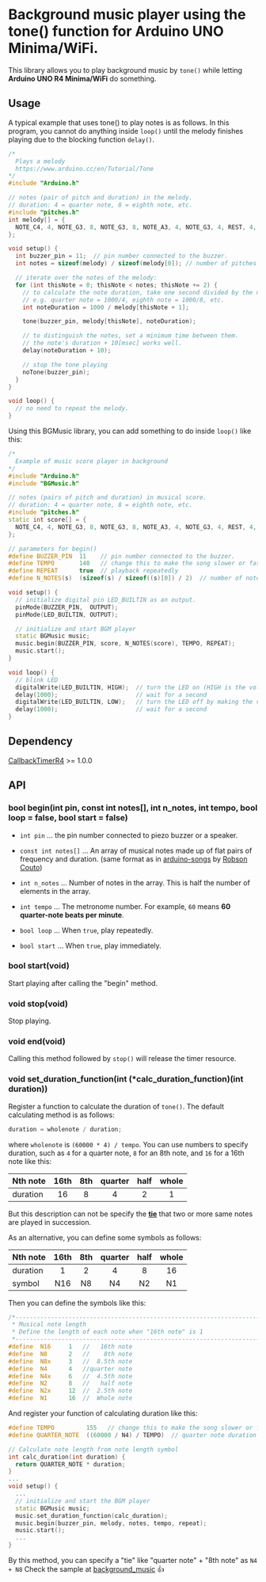 # Background music player using the tone() function for Arduino UNO Minima/WiFi.

This library allows you to play background music by `tone()` while letting **Arduino UNO R4 Minima/WiFi** do something.

## Usage

A typical example that uses tone() to play notes is as follows. In this program, you cannot do anything inside `loop()` until the melody finishes playing due to the blocking function `delay()`.

```C++
/*
  Plays a melody
  https://www.arduino.cc/en/Tutorial/Tone
*/
#include "Arduino.h"

// notes (pair of pitch and duration) in the melody.
// duration: 4 = quarter note, 8 = eighth note, etc.
#include "pitches.h"
int melody[] = {
  NOTE_C4, 4, NOTE_G3, 8, NOTE_G3, 8, NOTE_A3, 4, NOTE_G3, 4, REST, 4, NOTE_B3, 4, NOTE_C4, 4
};

void setup() {
  int buzzer_pin = 11;  // pin number connected to the buzzer.
  int notes = sizeof(melody) / sizeof(melody[0]); // number of pitches and durations.

  // iterate over the notes of the melody:
  for (int thisNote = 0; thisNote < notes; thisNote += 2) {
    // to calculate the note duration, take one second divided by the note type.
    // e.g. quarter note = 1000/4, eighth note = 1000/8, etc.
    int noteDuration = 1000 / melody[thisNote + 1];

    tone(buzzer_pin, melody[thisNote], noteDuration);

    // to distinguish the notes, set a minimum time between them.
    // the note's duration + 10[msec] works well.
    delay(noteDuration + 10);

    // stop the tone playing
    noTone(buzzer_pin);
  }
}

void loop() {
  // no need to repeat the melody.
}
```

Using this BGMusic library, you can add something to do inside `loop()` like this:

```C++
/*
  Example of music score player in background
*/
#include "Arduino.h"
#include "BGMusic.h"

// notes (pairs of pitch and duration) in musical score.
// duration: 4 = quarter note, 8 = eighth note, etc.
#include "pitches.h"
static int score[] = {
  NOTE_C4, 4, NOTE_G3, 8, NOTE_G3, 8, NOTE_A3, 4, NOTE_G3, 4, REST, 4, NOTE_B3, 4, NOTE_C4, 4
};

// parameters for begin()
#define BUZZER_PIN  11    // pin number connected to the buzzer.
#define TEMPO       140   // change this to make the song slower or faster.
#define REPEAT      true  // playback repeatedly
#define N_NOTES(s)  (sizeof(s) / sizeof((s)[0]) / 2)  // number of notes in musical score.

void setup() {
  // initialize digital pin LED_BUILTIN as an output.
  pinMode(BUZZER_PIN,  OUTPUT);
  pinMode(LED_BUILTIN, OUTPUT);

  // initialize and start BGM player
  static BGMusic music;
  music.begin(BUZZER_PIN, score, N_NOTES(score), TEMPO, REPEAT);
  music.start();
}

void loop() {
  // blink LED
  digitalWrite(LED_BUILTIN, HIGH);  // turn the LED on (HIGH is the voltage level)
  delay(1000);                      // wait for a second
  digitalWrite(LED_BUILTIN, LOW);   // turn the LED off by making the voltage LOW
  delay(1000);                      // wait for a second
}
```

## Dependency
[CallbackTimerR4](https://github.com/embedded-kiddie/CallbackTimerR4 "embedded-kiddie/CallbackTimerR4: Arduino UNO R4 timer library using FspTimer class.") >= 1.0.0

## API

### bool begin(int pin, const int notes[], int n_notes, int tempo, bool loop = false, bool start = false)

- `int pin` ... the pin number connected to piezo buzzer or a speaker.

- `const int notes[]` ... An array of musical notes made up of flat pairs of frequency and duration. (same format as in [arduino-songs](https://github.com/robsoncouto/arduino-songs "robsoncouto/arduino-songs") by [Robson Couto](https://github.com/robsoncouto "robsoncouto (Robson Couto)"))

- `int n_notes` ... Number of notes in the array. This is half the number of elements in the array.

- `int tempo` ... The metronome number. For example, `60` means **60 quarter-note beats per minute**.

- `bool loop` ... When `true`, play repeatedly.

- `bool start` ... When `true`, play immediately. 

### bool start(void)
Start playing after calling the "begin" method.

### void stop(void)
Stop playing.

### void end(void)
Calling this method followed by `stop()` will release the timer resource.

### void set_duration_function(int (*calc_duration_function)(int duration))

Register a function to calculate the duration of `tone()`. The default calculating method is as follows:

```C++
duration = wholenote / duration;
```

where `wholenote` is `(60000 * 4) / tempo`. You can use numbers to specify duration, such as `4` for a quarter note, `8` for an 8th note, and `16` for a 16th note like this:

| Nth note | 16th     | 8th     |quarter  | half    | whole  | 
|:-------- |:--------:|:-------:|:-------:|:-------:|:------:|
| duration | 16       | 8       | 4       | 2       | 1      |

But this description can not be specify the [**tie**](https://en.wikipedia.org/wiki/Tie_(music) "Tie (music) - Wikipedia") that two or more same notes are played in succession.

As an alternative, you can define some symbols as follows:

| Nth note | 16th     | 8th     |quarter  | half    | whole  | 
|:-------- |:--------:|:-------:|:-------:|:-------:|:------:|
| duration | 1        | 2       | 4       | 8       | 16     |
| symbol   | N16      | N8      | N4      | N2      | N1     |

Then you can define the symbols like this:

```C++
/*----------------------------------------------------------------------
 * Musical note length
 * Define the length of each note when "16th note" is 1
 *----------------------------------------------------------------------*/
#define  N16     1   //   16th note
#define  N8      2   //    8th note
#define  N8x     3   //  8.5th note
#define  N4      4   //quarter note
#define  N4x     6   //  4.5th note
#define  N2      8   //   half note
#define  N2x     12  //  2.5th note
#define  N1      16  //  Whole note
```

And register your function of calculating duration like this:

```C++
#define TEMPO         155   // change this to make the song slower or faster
#define QUARTER_NOTE  ((60000 / N4) / TEMPO)  // quarter note duration in milliseconds based on the number of beats in 60 second

// Calculate note length from note length symbol
int calc_duration(int duration) {
  return QUARTER_NOTE * duration;
}
...
void setup() {
  ...
  // initialize and start the BGM player
  static BGMusic music;
  music.set_duration_function(calc_duration);
  music.begin(buzzer_pin, melody, notes, tempo, repeat);
  music.start();
  ...
}
```

By this method, you can specify a "tie" like "quarter note" + "8th note" as `N4 + N8` Check the sample at [background_music](https://github.com/embedded-kiddie/arduino-uno/tree/main/background_music "arduino-uno/background_music at main · embedded-kiddie/arduino-uno") :+1:
